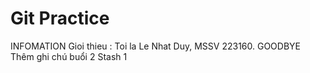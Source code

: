 # Git Practice
INFOMATION
Gioi thieu : Toi la Le Nhat Duy, MSSV 223160.
GOODBYE
Thêm ghi chú buổi 2
Stash 1
